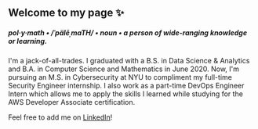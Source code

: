 ## Welcome to my page ✨

##### pol·y·math • /ˈpälēˌmaTH/ • noun • a person of wide-ranging knowledge or learning.

I'm a jack-of-all-trades. I graduated with a B.S. in Data Science & Analytics and B.A. in Computer Science and Mathematics in June 2020. Now, I'm pursuing an M.S. in Cybersecurity at NYU to compliment my full-time Security Engineer internship. I also work as a part-time DevOps Engineer Intern which allows me to apply the skills I learned while studying for the AWS Developer Associate certification.

Feel free to add me on [LinkedIn](https://www.linkedin.com/in/amaquiling/)!

<!--
**alymaquiling/alymaquiling** is a ✨ _special_ ✨ repository because its `README.md` (this file) appears on your GitHub profile.

Here are some ideas to get you started:

- 🔭 I’m currently working on ...
- 🌱 I’m currently learning ...
- 👯 I’m looking to collaborate on ...
- 🤔 I’m looking for help with ...
- 💬 Ask me about ...
- 📫 How to reach me: ...
- 😄 Pronouns: ...
- ⚡ Fun fact: ...
-->

